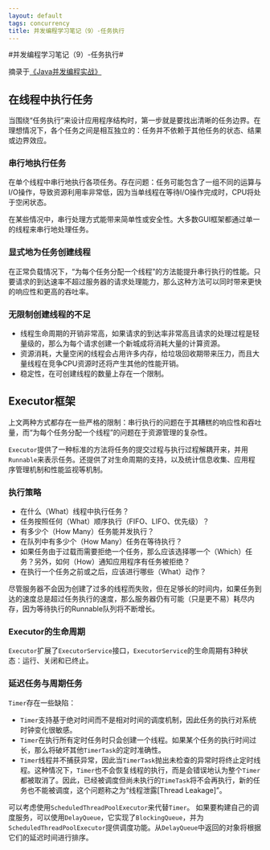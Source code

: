 ```yaml
---
layout: default
tags: concurrency
title: 并发编程学习笔记（9）-任务执行
---
```


#并发编程学习笔记（9）-任务执行#

摘录于[《Java并发编程实战》](http://book.douban.com/subject/10484692/)

## 在线程中执行任务 ##

当围绕“任务执行”来设计应用程序结构时，第一步就是要找出清晰的任务边界。在理想情况下，各个任务之间是相互独立的：任务并不依赖于其他任务的状态、结果或边界效应。

### 串行地执行任务 ###

在单个线程中串行地执行各项任务。存在问题：任务可能包含了一组不同的运算与I/O操作，导致资源利用率非常低，因为当单线程在等待I/O操作完成时，CPU将处于空闲状态。

在某些情况中，串行处理方式能带来简单性或安全性。大多数GUI框架都通过单一的线程来串行地处理任务。<!--more-->

### 显式地为任务创建线程 ###

在正常负载情况下，“为每个任务分配一个线程”的方法能提升串行执行的性能。只要请求的到达速率不超过服务器的请求处理能力，那么这种方法可以同时带来更快的响应性和更高的吞吐率。

### 无限制创建线程的不足 ###

* 线程生命周期的开销非常高，如果请求的到达率非常高且请求的处理过程是轻量级的，那么为每个请求创建一个新城成将消耗大量的计算资源。
* 资源消耗，大量空闲的线程会占用许多内存，给垃圾回收期带来压力，而且大量线程在竞争CPU资源时还将产生其他的性能开销。
* 稳定性，在可创建线程的数量上存在一个限制。

## Executor框架 ##

上文两种方式都存在一些严格的限制：串行执行的问题在于其糟糕的响应性和吞吐量，而“为每个任务分配一个线程”的问题在于资源管理的复杂性。

`Executor`提供了一种标准的方法将任务的提交过程与执行过程解耦开来，并用`Runnable`来表示任务。还提供了对生命周期的支持，以及统计信息收集、应用程序管理机制和性能监视等机制。

### 执行策略 ###
* 在什么（What）线程中执行任务？
* 任务按照任何（What）顺序执行（FIFO、LIFO、优先级）？
* 有多少个（How Many）任务能并发执行？
* 在队列中有多少个（How Many）任务在等待执行？
* 如果任务由于过载而需要拒绝一个任务，那么应该选择哪一个（Which）任务？另外，如何（How）通知应用程序有任务被拒绝？
* 在执行一个任务之前或之后，应该进行哪些（What）动作？

尽管服务器不会因为创建了过多的线程而失败，但在足够长的时间内，如果任务到达的速度总是超过任务执行的速度，那么服务器仍有可能（只是更不易）耗尽内存，因为等待执行的Runnable队列将不断增长。

### Executor的生命周期 ###

`Executor`扩展了`ExecutorService`接口，`ExecutorService`的生命周期有3种状态：运行、关闭和已终止。

### 延迟任务与周期任务 ###

`Timer`存在一些缺陷：
* `Timer`支持基于绝对时间而不是相对时间的调度机制，因此任务的执行对系统时钟变化很敏感。
* `Timer`在执行所有定时任务时只会创建一个线程。如果某个任务的执行时间过长，那么将破坏其他`TimerTask`的定时准确性。
* `Timer`线程并不捕获异常，因此当`TimerTask`抛出未检查的异常时将终止定时线程。这种情况下，`Timer`也不会恢复线程的执行，而是会错误地认为整个`Timer`都被取消了。因此，已经被调度但尚未执行的`TimeTask`将不会再执行，新的任务也不能被调度，这个问题称之为“线程泄露[Thread Leakage]”。

可以考虑使用`ScheduledThreadPoolExecutor`来代替`Timer`。
如果要构建自己的调度服务，可以使用`DelayQueue`，它实现了`BlockingQueue`，并为`ScheduledThreadPoolExecutor`提供调度功能。从`DelayQueue`中返回的对象将根据它们的延迟时间进行排序。
